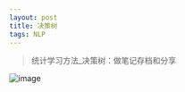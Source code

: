 ```yaml
---
layout: post
title: 决策树
tags: NLP
---
```

> 统计学习方法_决策树：做笔记存档和分享

![image](http://upyun.midnight2104.com/blog/20190224/decisiontree.png)